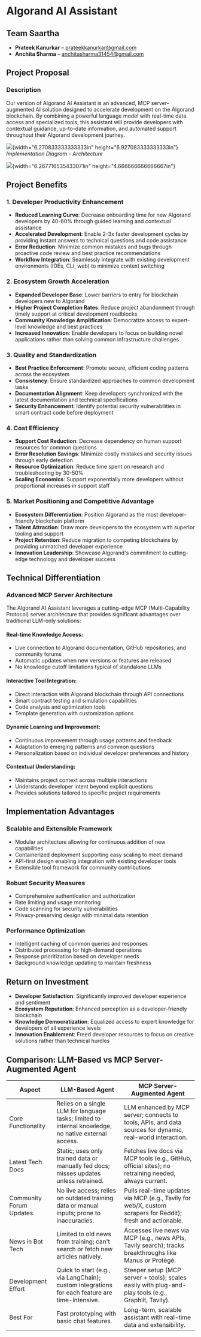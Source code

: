 # Algorand AI Assistant

## Team Saartha
- **Prateek Kanurkar** – prateekkanurkar@gmail.com
- **Anchita Sharma** – anchitasharma31454@gmail.com

## Project Proposal

### Description
Our version of Algorand AI Assistant is an advanced, MCP server-augmented AI solution designed to accelerate development on the Algorand blockchain. By combining a powerful language model with real-time data access and specialized tools, this assistant will provide developers with contextual guidance, up-to-date information, and automated support throughout their Algorand development journey.


![](./image3.png){width="6.270833333333333in"
height="6.927083333333333in"}
*Implementation Diagram - Architecture*

![](./ezgif-3f5402c57992e0.gif){width="6.267716535433071in"
height="4.666666666666667in"}
## Project Benefits

### 1. Developer Productivity Enhancement
- **Reduced Learning Curve**: Decrease onboarding time for new Algorand developers by 40-60% through guided learning and contextual assistance
- **Accelerated Development**: Enable 2-3x faster development cycles by providing instant answers to technical questions and code assistance
- **Error Reduction**: Minimize common mistakes and bugs through proactive code review and best practice recommendations
- **Workflow Integration**: Seamlessly integrate with existing development environments (IDEs, CLI, web) to minimize context switching

### 2. Ecosystem Growth Acceleration
- **Expanded Developer Base**: Lower barriers to entry for blockchain developers new to Algorand
- **Higher Project Completion Rates**: Reduce project abandonment through timely support at critical development roadblocks
- **Community Knowledge Amplification**: Democratize access to expert-level knowledge and best practices
- **Increased Innovation**: Enable developers to focus on building novel applications rather than solving common infrastructure challenges

### 3. Quality and Standardization
- **Best Practice Enforcement**: Promote secure, efficient coding patterns across the ecosystem
- **Consistency**: Ensure standardized approaches to common development tasks
- **Documentation Alignment**: Keep developers synchronized with the latest documentation and technical specifications
- **Security Enhancement**: Identify potential security vulnerabilities in smart contract code before deployment

### 4. Cost Efficiency
- **Support Cost Reduction**: Decrease dependency on human support resources for common questions
- **Error Resolution Savings**: Minimize costly mistakes and security issues through early detection
- **Resource Optimization**: Reduce time spent on research and troubleshooting by 30-50%
- **Scaling Economics**: Support exponentially more developers without proportional increases in support staff

### 5. Market Positioning and Competitive Advantage
- **Ecosystem Differentiation**: Position Algorand as the most developer-friendly blockchain platform
- **Talent Attraction**: Draw more developers to the ecosystem with superior tooling and support
- **Project Retention**: Reduce migration to competing blockchains by providing unmatched developer experience
- **Innovation Leadership**: Showcase Algorand's commitment to cutting-edge technology and developer success

## Technical Differentiation

### Advanced MCP Server Architecture
The Algorand AI Assistant leverages a cutting-edge MCP (Multi-Capability Protocol) server architecture that provides significant advantages over traditional LLM-only solutions:

#### Real-time Knowledge Access:
- Live connection to Algorand documentation, GitHub repositories, and community forums
- Automatic updates when new versions or features are released
- No knowledge cutoff limitations typical of standalone LLMs

#### Interactive Tool Integration:
- Direct interaction with Algorand blockchain through API connections
- Smart contract testing and simulation capabilities
- Code analysis and optimization tools
- Template generation with customization options

#### Dynamic Learning and Improvement:
- Continuous improvement through usage patterns and feedback
- Adaptation to emerging patterns and common questions
- Personalization based on individual developer preferences and history

#### Contextual Understanding:
- Maintains project context across multiple interactions
- Understands developer intent beyond explicit questions
- Provides solutions tailored to specific project requirements

## Implementation Advantages

### Scalable and Extensible Framework
- Modular architecture allowing for continuous addition of new capabilities
- Containerized deployment supporting easy scaling to meet demand
- API-first design enabling integration with existing developer tools
- Extensible tool framework for community contributions

### Robust Security Measures
- Comprehensive authentication and authorization
- Rate limiting and usage monitoring
- Code scanning for security vulnerabilities
- Privacy-preserving design with minimal data retention

### Performance Optimization
- Intelligent caching of common queries and responses
- Distributed processing for high-demand operations
- Response prioritization based on developer needs
- Background knowledge updating to maintain freshness

## Return on Investment
- **Developer Satisfaction**: Significantly improved developer experience and sentiment
- **Ecosystem Reputation**: Enhanced perception as a developer-friendly blockchain
- **Knowledge Democratization**: Equalized access to expert knowledge for developers of all experience levels
- **Innovation Enablement**: Freed developer resources to focus on creative solutions rather than technical hurdles

## Comparison: LLM-Based vs MCP Server-Augmented Agent

| Aspect | LLM-Based Agent | MCP Server-Augmented Agent |
|--------|----------------|----------------------------|
| Core Functionality | Relies on a single LLM for language tasks; limited to internal knowledge, no native external access. | LLM enhanced by MCP server; connects to tools, APIs, and data sources for dynamic, real-world interaction. |
| Latest Tech Docs | Static; uses only trained data or manually fed docs; misses updates unless retrained. | Fetches live docs via MCP tools (e.g., GitHub, official sites); no retraining needed, always current. |
| Community Forum Updates | No live access; relies on outdated training data or manual inputs; prone to inaccuracies. | Pulls real-time updates via MCP (e.g., Tavily for web/X, custom scrapers for Reddit); fresh and actionable. |
| News in Bot Tech | Limited to old news from training; can't search or fetch new articles natively. | Accesses live news via MCP (e.g., news APIs, Tavily search); tracks breakthroughs like Manus or Protégé. |
| Development Effort | Quick to start (e.g., via LangChain); custom integrations for each feature are time-intensive. | Steeper setup (MCP server + tools); scales easily with plug-and-play tools (e.g., Graphlit, Tavily). |
| Best For | Fast prototyping with basic chat features. | Long-term, scalable assistant with real-time data and extensibility. |
